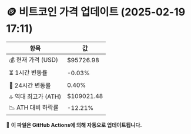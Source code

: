 # 🪙 비트코인 가격 업데이트 (2025-02-19 17:11)

| 항목                | 값 |
|--------------------|----------------|
| 💰 현재 가격 (USD) | $95726.98 |
| ⏳ 1시간 변동률    | -0.03% |
| 📆 24시간 변동률   | 0.40% |
| 🔝 역대 최고가 (ATH) | $109021.48 |
| 📉 ATH 대비 하락률 | -12.21% |

🔄 **이 파일은 GitHub Actions에 의해 자동으로 업데이트됩니다.**
